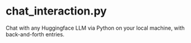 # chat_interaction.py
Chat with any Huggingface LLM via Python on your local machine, with back-and-forth entries.
